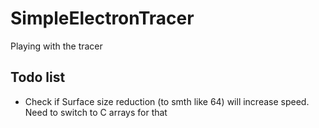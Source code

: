 # SimpleElectronTracer

Playing with the tracer

## Todo list

- Check if Surface size reduction (to smth like 64) will increase speed. Need to switch to C arrays for that
